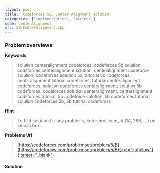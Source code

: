 ```yaml
---
layout: post
title:  Codeforces 5B. Center Alignment solution
categories: ['implementation', 'strings']
code: CenterAlignment
src: 5B-CenterAlignment.cpp
---
```

### **Problem overviews**

**Keywords**
> solution centeralignment codeforces, codeforces 5b solution, codeforces centeralignment solution, centeralignment codeforce solution, codeforces solution 5b, tutorial 5b codeforces, centeralignment tutorial codeforces, tutorial centeralignment codeforces, solution codeforces centeralignment, solution 5b codeforces, codeforces solution centeralignment, centeralignment codeforces tutorial, 5b codeforce solution, 5b codeforces tutorial, solution codeforces 5b, 5b tutorial codeforces

**Hint**
> To find solution for any problems, Enter probleam_id (1A, 28B, ...) on search box. 

**Problems Url**
> [https://codeforces.com/problemset/problem/5/B](https://codeforces.com/problemset/problem/5/B){:rel="nofollow"}{:target="_blank"}

#### **Solution**




